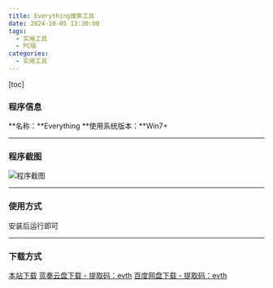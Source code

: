 ```yaml
---
title: Everything搜索工具
date: 2024-10-05 13:30:00
tags:
  - 实用工具
  - PC版
categories:
  - 实用工具
---
```


[toc]

### 程序信息

**名称：**Everything
**使用系统版本：**Win7+

---

### 程序截图

![程序截图](https://cdn-jsdelivr.pages.dev/gh/Niomaor/hexoimages@main/1728106859000.png)

---

### 使用方式

安装后运行即可

---

### 下载方式

[本站下载](https://hub.tplus.eu.org/Niomaor/dlfiles/raw/master/Everything-1.4.1.1012.x86-Setup.exe)
[蓝奏云盘下载 - 提取码：evth](https://wwqd.lanzoul.com/ibNYr2bogi5c)
[百度网盘下载 - 提取码：evth](https://pan.baidu.com/s/1FmbL6Xht2CLGHQFakch0Sw?pwd=evth)